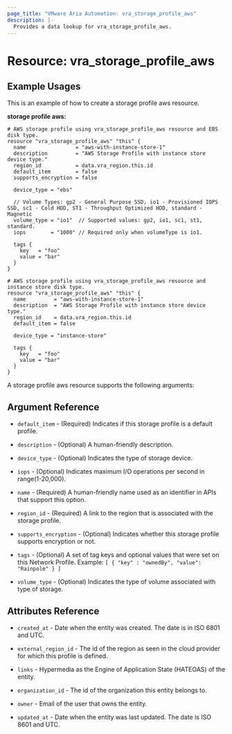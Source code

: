 ```yaml
---
page_title: "VMware Aria Automation: vra_storage_profile_aws"
description: |-
  Provides a data lookup for vra_storage_profile_aws.
---
```


# Resource: vra_storage_profile_aws

## Example Usages

This is an example of how to create a storage profile aws resource.

**storage profile aws:**

```hcl
# AWS storage profile using vra_storage_profile_aws resource and EBS disk type.
resource "vra_storage_profile_aws" "this" {
  name                = "aws-with-instance-store-1"
  description         = "AWS Storage Profile with instance store device type."
  region_id           = data.vra_region.this.id
  default_item        = false
  supports_encryption = false

  device_type = "ebs"

  // Volume Types: gp2 - General Purpose SSD, io1 - Provisioned IOPS SSD, sc1 - Cold HDD, ST1 - Throughput Optimized HDD, standard - Magnetic
  volume_type = "io1"  // Supported values: gp2, io1, sc1, st1, standard.
  iops        = "1000" // Required only when volumeType is io1.

  tags {
    key   = "foo"
    value = "bar"
  }
}

# AWS storage profile using vra_storage_profile_aws resource and instance store disk type.
resource "vra_storage_profile_aws" "this" {
  name         = "aws-with-instance-store-1"
  description  = "AWS Storage Profile with instance store device type."
  region_id    = data.vra_region.this.id
  default_item = false

  device_type = "instance-store"

  tags {
    key   = "foo"
    value = "bar"
  }
}
```

A storage profile aws resource supports the following arguments:

## Argument Reference

* `default_item` - (Required) Indicates if this storage profile is a default profile.

* `description` - (Optional) A human-friendly description.

* `device_type` - (Optional) Indicates the type of storage device.

* `iops` - (Optional) Indicates maximum I/O operations per second in range(1-20,000).

* `name` - (Required) A human-friendly name used as an identifier in APIs that support this option.

* `region_id` - (Required) A link to the region that is associated with the storage profile.

* `supports_encryption` - (Optional) Indicates whether this storage profile supports encryption or not.

* `tags` - (Optional) A set of tag keys and optional values that were set on this Network Profile. Example: `[ { "key" : "ownedBy", "value": "Rainpole" } ]`

* `volume_type` - (Optional) Indicates the type of volume associated with type of storage.

## Attributes Reference

* `created_at` - Date when the entity was created. The date is in ISO 6801 and UTC.

* `external_region_id` - The id of the region as seen in the cloud provider for which this profile is defined.

* `links` - Hypermedia as the Engine of Application State (HATEOAS) of the entity.

* `organization_id` - The id of the organization this entity belongs to.

* `owner` - Email of the user that owns the entity.

* `updated_at` - Date when the entity was last updated. The date is ISO 8601 and UTC.
